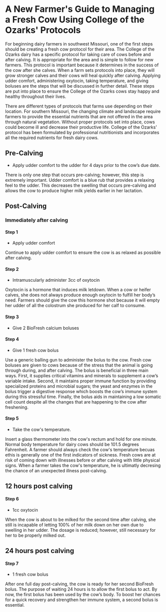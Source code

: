 # A New Farmer's Guide to Managing a Fresh Cow Using College of the Ozarks' Protocols
   For beginning dairy farmers in southwest Missouri, one of the first steps should be creating a fresh cow protocol for their area.  The College of the Ozarks dairy has a specific protocol for taking care of cows before and after calving.  It is appropriate for the area and is simple to follow for new farmers.  This protocol is important because it determines in the success of the cow after she calves. When a farm sets protocols into place, they will grow stronger calves and their cows will heal quickly after calving.   Applying udder comfort, administering oxytocin, taking temperature, and giving boluses are the steps that will be discussed in further detail.  These steps are put into place to ensure the College of the Ozarks cows stay happy and healthy throughout their lives.

  There are different types of protocols that farms use depending on their location.  For southern Missouri, the changing climate and landscape require farmers to provide the essential nutrients that are not offered in the area through natural vegetation.  Without proper protocols set into place, cows could become ill and decrease their productive life.  College of the Ozarks’ protocol has been formulated by professional nutritionists and incorporates all the required nutrients for fresh dairy cows. 

## Pre-Calving

 - Apply udder comfort to the udder for 4 days prior to the cow’s due date. 
 
  There is only one step that occurs pre-calving; however, this step is extremely important.  Udder comfort is a blue rub that provides a relaxing feel to the udder.  This decreases the swelling that occurs pre-calving and allows the cow to produce higher milk yields earlier in her lactation.  
## Post-Calving
### Immediately after calving
#### Step 1
 - Apply udder comfort
 
Continue to apply udder comfort to ensure the cow is as relaxed as possible after calving. 

#### Step 2
 - Intramuscularly administer 3cc of oxytocin
 
Oxytocin is a hormone that induces milk letdown.  When a cow or heifer calves, she does not always produce enough oxytocin to fulfill her body’s need.  Farmers should give the cow this hormone shot because it will empty her udder of all the colostrum she produced for her calf to consume. 

#### Step 3
- Give 2 BioFresh calcium boluses 

#### Step 4
- Give 1 fresh cow bolus 

Use a generic balling gun to administer the bolus to the cow.  Fresh cow boluses are given to cows because of the stress that the animal is going through during, and after calving.  The bolus is beneficial in three main ways. First, it supplies critical vitamins and minerals to supplement a cow’s variable intake.  Second, it maintains proper immune function by providing specialized proteins and microbial sugars; the yeast and enzymes in the bolus trigger a digestive response which boosts the cow’s immune system during this stressful time. Finally, the bolus aids in maintaining a low somatic cell count despite all the changes that are happening to the cow after freshening. 

#### Step 5
- Take the cow's temperature.

Insert a glass thermometer into the cow's rectum and hold for one minute.  Normal body temperature for dairy cows should be 101.5 degrees Fahrenheit.  A farmer should always check the cow's temperature becuas ethis is generally one of the first indicators of sickness.  Fresh cows are at risk of coming down with illnesses before or after calving with little physical signs.  When a farmer takes the cow's temperature, he is ultimatly decresing the chance of an unexpected illness post-calving.  

## 12 hours post calving
#### Step 6
- 1cc oxytocin

When the cow is about to be milked for the second time after calving, she still is incapable of letting 100% of her milk down on her own due to swelling in her udder.  The dosage is reduced; however, still necessary for her to be properly milked out.  

## 24 hours post calving
#### Step 7
- 1 fresh cow bolus

After one full day post-calving, the cow is ready for her second BioFresh bolus.  The purpose of waiting 24 hours is to allow the first bolus to act.  By now, the first bolus has been used by the cow’s body. To boost her chances for a quick recovery and strengthen her immune system, a second bolus is essential.  

